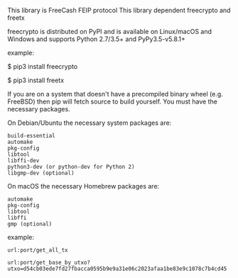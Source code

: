 This library is FreeCash FEIP protocol
This library dependent freecrypto and freetx

freecrypto is distributed on PyPI and is available on Linux/macOS and Windows and supports Python 2.7/3.5+ and PyPy3.5-v5.8.1+

example:


$ pip3 install freecrypto

$ pip3 install freetx

If you are on a system that doesn't have a precompiled binary wheel (e.g. FreeBSD) then pip will fetch source to build yourself. You must have the necessary packages.

On Debian/Ubuntu the necessary system packages are:

    build-essential
    automake
    pkg-config
    libtool
    libffi-dev
    python3-dev (or python-dev for Python 2)
    libgmp-dev (optional)

On macOS the necessary Homebrew packages are:

    automake
    pkg-config
    libtool
    libffi
    gmp (optional)



example:

	url:port/get_all_tx
  
	url:port/get_base_by_utxo?utxo=d54cb03ede7fd27fbacca0595b9e9a31e06c2023afaa1be83e9c1078c7b4cd45



	
